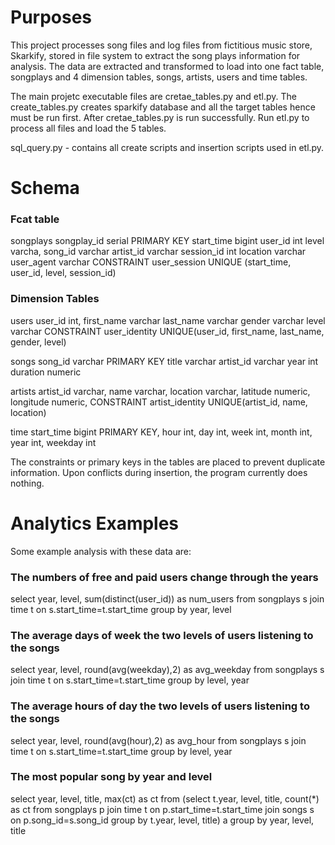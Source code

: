 # Purposes

This project processes song files and log files from fictitious music store, Skarkify,  stored in file system to extract the song plays information for analysis.  The data are extracted and transformed to load into one fact table, songplays and 4 dimension tables, songs, artists, users and time tables. 

The main projetc executable files are cretae_tables.py and etl.py. The create_tables.py creates sparkify database and all the target tables hence must be run first. After cretae_tables.py is run successfully. Run etl.py to process all files and load the 5 tables.

sql_query.py - contains all create scripts and insertion scripts used in etl.py.

# Schema

### Fcat table
songplays
    songplay_id serial PRIMARY KEY
    start_time bigint 
    user_id int 
    level varcha, 
    song_id varchar 
    artist_id varchar 
    session_id int 
    location varchar 
    user_agent varchar
    CONSTRAINT user_session UNIQUE (start_time, user_id, level, session_id)

### Dimension Tables
users
    user_id int, 
    first_name varchar 
    last_name varchar 
    gender varchar 
    level varchar
    CONSTRAINT user_identity UNIQUE(user_id, first_name, last_name, gender, level)
    
songs
    song_id varchar PRIMARY KEY 
    title varchar 
    artist_id varchar 
    year int 
    duration numeric

artists
    artist_id varchar, 
    name varchar, 
    location varchar, 
    latitude numeric, 
    longitude numeric,
    CONSTRAINT artist_identity UNIQUE(artist_id, name, location)

time
    start_time bigint PRIMARY KEY, 
    hour int, 
    day int, 
    week int, 
    month int, 
    year int, 
    weekday int

The constraints or primary keys in the tables are placed to prevent duplicate information. Upon conflicts during insertion, the program currently does nothing.

# Analytics Examples

Some example analysis with these data are:

### The numbers of free and paid users change through the years
select year, level, sum(distinct(user_id)) as num_users from songplays s join time t on s.start_time=t.start_time group by year, level

### The average days of week the two levels of users listening to the songs
select year, level, round(avg(weekday),2) as avg_weekday from songplays s join time t on s.start_time=t.start_time group by level, year

### The average hours of day the two levels of users listening to the songs
select year, level, round(avg(hour),2) as avg_hour from songplays s join time t on s.start_time=t.start_time group by level, year

### The most popular song by year and level
select year, level, title, max(ct) as ct from (select t.year, level, title, count(*) as ct from songplays p join time t on p.start_time=t.start_time join songs s on p.song_id=s.song_id group by t.year, level, title) a group by year, level, title
